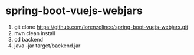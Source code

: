 # spring-boot-vuejs-webjars
1. git clone https://github.com/lorenzolince/spring-boot-vuejs-webjars.git
2. mvn clean install 
3. cd backend
4. java -jar target/backend.jar
